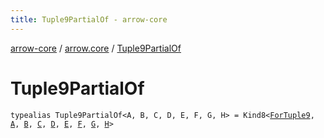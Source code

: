 ```yaml
---
title: Tuple9PartialOf - arrow-core
---
```


[arrow-core](../index.html) / [arrow.core](index.html) / [Tuple9PartialOf](./-tuple9-partial-of.html)

# Tuple9PartialOf

`typealias Tuple9PartialOf<A, B, C, D, E, F, G, H> = Kind8<`[`ForTuple9`](-for-tuple9.html)`, `[`A`](-tuple9-partial-of.html#A)`, `[`B`](-tuple9-partial-of.html#B)`, `[`C`](-tuple9-partial-of.html#C)`, `[`D`](-tuple9-partial-of.html#D)`, `[`E`](-tuple9-partial-of.html#E)`, `[`F`](-tuple9-partial-of.html#F)`, `[`G`](-tuple9-partial-of.html#G)`, `[`H`](-tuple9-partial-of.html#H)`>`